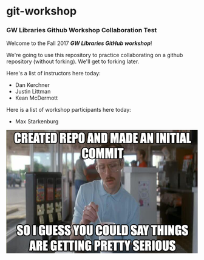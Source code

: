 # git-workshop
### GW Libraries Github Workshop Collaboration Test

Welcome to the Fall 2017 _**GW Libraries GitHub workshop**_!

We're going to use this repository to practice collaborating on a github repository (without forking).  We'll get to forking later.

Here's a list of instructors here today:
- Dan Kerchner
- Justin Littman
- Kean McDermott

Here is a list of workshop participants here today:
- Max Starkenburg


![meme about commits](meme.jpg)
